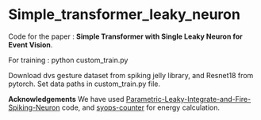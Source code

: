 # Simple_transformer_leaky_neuron

Code for the paper : **Simple Transformer with Single Leaky Neuron for Event Vision**.


For training : python custom_train.py

Download dvs gesture dataset from spiking jelly library, and Resnet18 from pytorch.
Set data paths in custom_train.py file.


**Acknowledgements**
We have used [Parametric-Leaky-Integrate-and-Fire-Spiking-Neuron](https://github.com/fangwei123456/Parametric-Leaky-Integrate-and-Fire-Spiking-Neuron/) code, and [syops-counter](https://github.com/iCGY96/syops-counter) for energy calculation.
